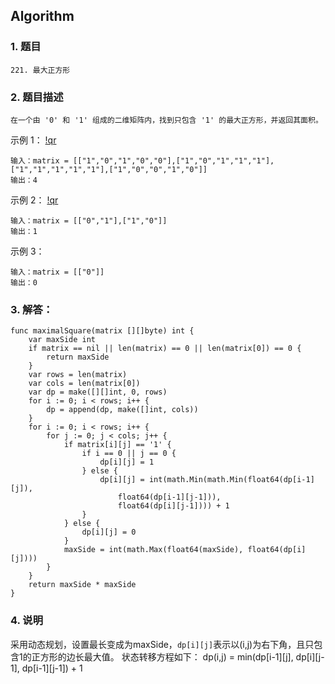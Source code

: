 ## Algorithm
### 1. 题目
```
221. 最大正方形
```
### 2. 题目描述
```
在一个由 '0' 和 '1' 组成的二维矩阵内，找到只包含 '1' 的最大正方形，并返回其面积。
```
示例 1：
[!qr](./images/1213_a_1.jpg)
```
输入：matrix = [["1","0","1","0","0"],["1","0","1","1","1"],["1","1","1","1","1"],["1","0","0","1","0"]]
输出：4
```
示例 2：
[!qr](./images/1213_a_2.jpg)
```
输入：matrix = [["0","1"],["1","0"]]
输出：1
```
示例 3：
```
输入：matrix = [["0"]]
输出：0
```

### 3. 解答：
```golang
func maximalSquare(matrix [][]byte) int {
	var maxSide int
	if matrix == nil || len(matrix) == 0 || len(matrix[0]) == 0 {
		return maxSide
	}
	var rows = len(matrix)
	var cols = len(matrix[0])
	var dp = make([][]int, 0, rows)
	for i := 0; i < rows; i++ {
		dp = append(dp, make([]int, cols))
	}
	for i := 0; i < rows; i++ {
		for j := 0; j < cols; j++ {
			if matrix[i][j] == '1' {
				if i == 0 || j == 0 {
					dp[i][j] = 1
				} else {
					dp[i][j] = int(math.Min(math.Min(float64(dp[i-1][j]),
						float64(dp[i-1][j-1])),
						float64(dp[i][j-1]))) + 1
				}
			} else {
				dp[i][j] = 0
			}
			maxSide = int(math.Max(float64(maxSide), float64(dp[i][j])))
		}
	}
	return maxSide * maxSide
}
```
### 4. 说明
采用动态规划，设置最长变成为maxSide，`dp[i][j]`表示以(i,j)为右下角，且只包含1的正方形的边长最大值。
状态转移方程如下：
dp(i,j) = min(dp[i-1][j], dp[i][j-1], dp[i-1][j-1]) + 1